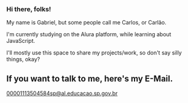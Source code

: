 ### Hi there, folks!
My name is Gabriel, but some people call me Carlos, or Carlão.

I'm currently studying on the Alura platform, while learning about JavaScript.

I'll mostly use this space to share my projects/work, so don't say silly things, okay?

## If you want to talk to me, here's my E-Mail.
00001113504584sp@al.educacao.sp.gov.br

